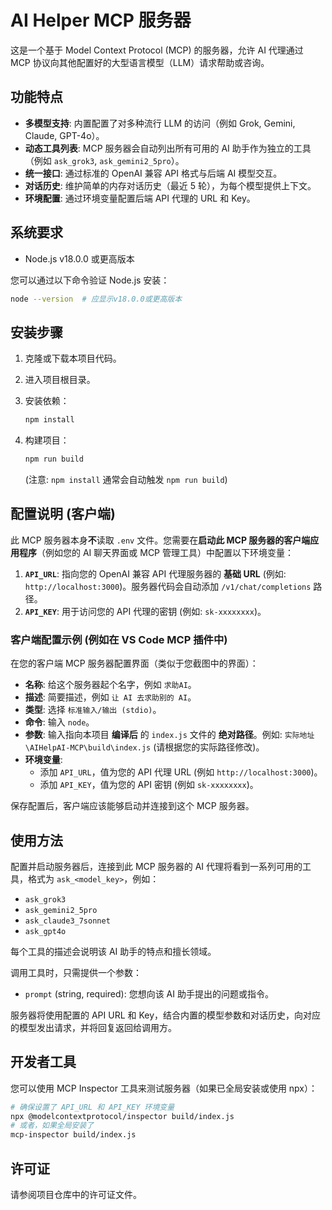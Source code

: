 # AI Helper MCP 服务器

这是一个基于 Model Context Protocol (MCP) 的服务器，允许 AI 代理通过 MCP 协议向其他配置好的大型语言模型（LLM）请求帮助或咨询。

## 功能特点

-   **多模型支持**: 内置配置了对多种流行 LLM 的访问（例如 Grok, Gemini, Claude, GPT-4o）。
-   **动态工具列表**: MCP 服务器会自动列出所有可用的 AI 助手作为独立的工具（例如 `ask_grok3`, `ask_gemini2_5pro`）。
-   **统一接口**: 通过标准的 OpenAI 兼容 API 格式与后端 AI 模型交互。
-   **对话历史**: 维护简单的内存对话历史（最近 5 轮），为每个模型提供上下文。
-   **环境配置**: 通过环境变量配置后端 API 代理的 URL 和 Key。

## 系统要求

-   Node.js v18.0.0 或更高版本

您可以通过以下命令验证 Node.js 安装：

```bash
node --version  # 应显示v18.0.0或更高版本
```

## 安装步骤

1.  克隆或下载本项目代码。
2.  进入项目根目录。
3.  安装依赖：

    ```bash
    npm install
    ```

4.  构建项目：

    ```bash
    npm run build
    ```

    (注意: `npm install` 通常会自动触发 `npm run build`)

## 配置说明 (客户端)

此 MCP 服务器本身**不**读取 `.env` 文件。您需要在**启动此 MCP 服务器的客户端应用程序**（例如您的 AI 聊天界面或 MCP 管理工具）中配置以下环境变量：

1.  **`API_URL`**: 指向您的 OpenAI 兼容 API 代理服务器的 **基础 URL** (例如: `http://localhost:3000`)。服务器代码会自动添加 `/v1/chat/completions` 路径。
2.  **`API_KEY`**: 用于访问您的 API 代理的密钥 (例如: `sk-xxxxxxxx`)。

### 客户端配置示例 (例如在 VS Code MCP 插件中)

在您的客户端 MCP 服务器配置界面（类似于您截图中的界面）：

-   **名称**: 给这个服务器起个名字，例如 `求助AI`。
-   **描述**: 简要描述，例如 `让 AI 去求助别的 AI`。
-   **类型**: 选择 `标准输入/输出 (stdio)`。
-   **命令**: 输入 `node`。
-   **参数**: 输入指向本项目 **编译后** 的 `index.js` 文件的 **绝对路径**。例如: `实际地址\AIHelpAI-MCP\build\index.js` (请根据您的实际路径修改)。
-   **环境变量**:
    -   添加 `API_URL`，值为您的 API 代理 URL (例如 `http://localhost:3000`)。
    -   添加 `API_KEY`，值为您的 API 密钥 (例如 `sk-xxxxxxxx`)。

保存配置后，客户端应该能够启动并连接到这个 MCP 服务器。

## 使用方法

配置并启动服务器后，连接到此 MCP 服务器的 AI 代理将看到一系列可用的工具，格式为 `ask_<model_key>`，例如：

-   `ask_grok3`
-   `ask_gemini2_5pro`
-   `ask_claude3_7sonnet`
-   `ask_gpt4o`

每个工具的描述会说明该 AI 助手的特点和擅长领域。

调用工具时，只需提供一个参数：

-   `prompt` (string, required): 您想向该 AI 助手提出的问题或指令。

服务器将使用配置的 API URL 和 Key，结合内置的模型参数和对话历史，向对应的模型发出请求，并将回复返回给调用方。

## 开发者工具

您可以使用 MCP Inspector 工具来测试服务器（如果已全局安装或使用 npx）：

```bash
# 确保设置了 API_URL 和 API_KEY 环境变量
npx @modelcontextprotocol/inspector build/index.js
# 或者，如果全局安装了
mcp-inspector build/index.js
```

## 许可证

请参阅项目仓库中的许可证文件。
